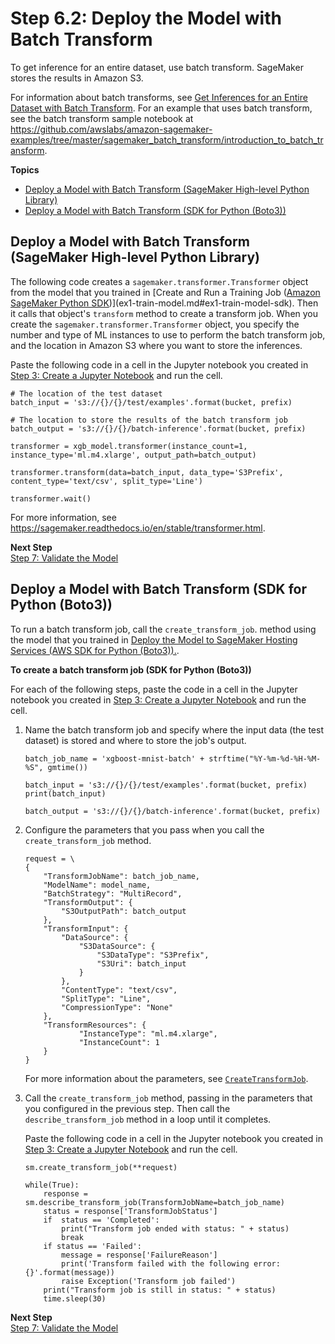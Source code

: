 # Step 6\.2: Deploy the Model with Batch Transform<a name="ex1-batch-transform"></a>

To get inference for an entire dataset, use batch transform\. SageMaker stores the results in Amazon S3\.

For information about batch transforms, see [Get Inferences for an Entire Dataset with Batch Transform](how-it-works-batch.md)\. For an example that uses batch transform, see the batch transform sample notebook at [https://github\.com/awslabs/amazon\-sagemaker\-examples/tree/master/sagemaker\_batch\_transform/introduction\_to\_batch\_transform](https://github.com/awslabs/amazon-sagemaker-examples/tree/master/sagemaker_batch_transform/introduction_to_batch_transform)\.

**Topics**
+ [Deploy a Model with Batch Transform \(SageMaker High\-level Python Library\)](#ex1-batch-transform-api-high-level)
+ [Deploy a Model with Batch Transform \(SDK for Python \(Boto3\)\)](#ex1-batch-transform-api-low-level)

## Deploy a Model with Batch Transform \(SageMaker High\-level Python Library\)<a name="ex1-batch-transform-api-high-level"></a>

The following code creates a `sagemaker.transformer.Transformer` object from the model that you trained in [Create and Run a Training Job \([Amazon SageMaker Python SDK](https://sagemaker.readthedocs.io)\)](ex1-train-model.md#ex1-train-model-sdk)\. Then it calls that object's `transform` method to create a transform job\. When you create the `sagemaker.transformer.Transformer` object, you specify the number and type of ML instances to use to perform the batch transform job, and the location in Amazon S3 where you want to store the inferences\. 

Paste the following code in a cell in the Jupyter notebook you created in [Step 3: Create a Jupyter Notebook](ex1-prepare.md) and run the cell\.

```
# The location of the test dataset
batch_input = 's3://{}/{}/test/examples'.format(bucket, prefix)

# The location to store the results of the batch transform job
batch_output = 's3://{}/{}/batch-inference'.format(bucket, prefix)

transformer = xgb_model.transformer(instance_count=1, instance_type='ml.m4.xlarge', output_path=batch_output)

transformer.transform(data=batch_input, data_type='S3Prefix', content_type='text/csv', split_type='Line')

transformer.wait()
```

 For more information, see [https://sagemaker\.readthedocs\.io/en/stable/transformer\.html](https://sagemaker.readthedocs.io/en/stable/transformer.html)\.

**Next Step**  
[Step 7: Validate the Model](ex1-test-model.md)

## Deploy a Model with Batch Transform \(SDK for Python \(Boto3\)\)<a name="ex1-batch-transform-api-low-level"></a>

To run a batch transform job, call the `create_transform_job`\. method using the model that you trained in [Deploy the Model to SageMaker Hosting Services \(AWS SDK for Python \(Boto3\)\)\.](ex1-deploy-model.md#ex1-deploy-model-boto)\.

**To create a batch transform job \(SDK for Python \(Boto3\)\)**

For each of the following steps, paste the code in a cell in the Jupyter notebook you created in [Step 3: Create a Jupyter Notebook](ex1-prepare.md) and run the cell\.

1. Name the batch transform job and specify where the input data \(the test dataset\) is stored and where to store the job's output\.

   ```
   batch_job_name = 'xgboost-mnist-batch' + strftime("%Y-%m-%d-%H-%M-%S", gmtime())
   
   batch_input = 's3://{}/{}/test/examples'.format(bucket, prefix)
   print(batch_input)
   
   batch_output = 's3://{}/{}/batch-inference'.format(bucket, prefix)
   ```

1. Configure the parameters that you pass when you call the `create_transform_job` method\. 

   ```
   request = \
   {
       "TransformJobName": batch_job_name,
       "ModelName": model_name,
       "BatchStrategy": "MultiRecord",
       "TransformOutput": {
           "S3OutputPath": batch_output
       },
       "TransformInput": {
           "DataSource": {
               "S3DataSource": {
                   "S3DataType": "S3Prefix",
                   "S3Uri": batch_input 
               }
           },
           "ContentType": "text/csv",
           "SplitType": "Line",
           "CompressionType": "None"
       },
       "TransformResources": {
               "InstanceType": "ml.m4.xlarge",
               "InstanceCount": 1
       }
   }
   ```

   For more information about the parameters, see [ `CreateTransformJob`](https://docs.aws.amazon.com/sagemaker/latest/APIReference/API_CreateTransformJob.html)\.

1. Call the `create_transform_job` method, passing in the parameters that you configured in the previous step\. Then call the `describe_transform_job` method in a loop until it completes\.

   Paste the following code in a cell in the Jupyter notebook you created in [Step 3: Create a Jupyter Notebook](ex1-prepare.md) and run the cell\.

   ```
   sm.create_transform_job(**request)
                               
   while(True):
       response = sm.describe_transform_job(TransformJobName=batch_job_name)
       status = response['TransformJobStatus']
       if  status == 'Completed':
           print("Transform job ended with status: " + status)
           break
       if status == 'Failed':
           message = response['FailureReason']
           print('Transform failed with the following error: {}'.format(message))
           raise Exception('Transform job failed') 
       print("Transform job is still in status: " + status)    
       time.sleep(30)
   ```

**Next Step**  
[Step 7: Validate the Model](ex1-test-model.md)